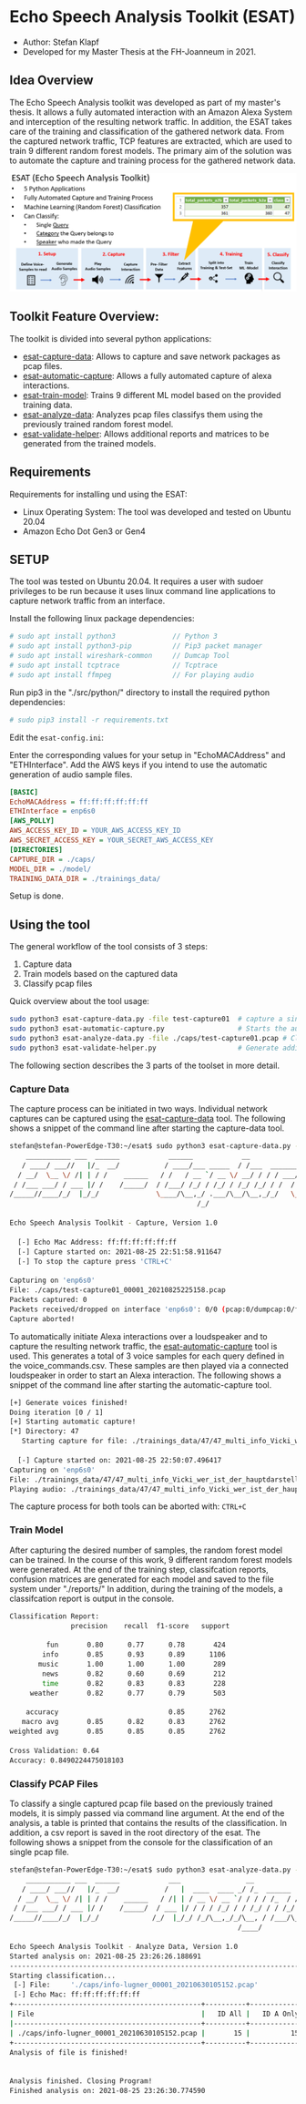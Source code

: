 # Echo Speech Analysis Toolkit (ESAT)

- Author: Stefan Klapf
- Developed for my Master Thesis at the FH-Joanneum in 2021.

## Idea Overview

The Echo Speech Analysis toolkit was developed as part of my master's thesis. It allows a fully automated interaction
with an Amazon Alexa System and interception of the resulting network traffic. In addition, the ESAT takes care of the
training and classification of the gathered network data. From the captured network traffic, TCP features are extracted,
which are used to train 9 different random forest models. The primary aim of the solution was to automate the capture
and training process for the gathered network data.

![Architecture Overview](./docs/solution-details.png  "Architecture Overview")

## Toolkit Feature Overview:

The toolkit is divided into several python applications:

- [esat-capture-data](./src/python/esat-capture-data.py): Allows to capture and save network packages as pcap files.
- [esat-automatic-capture](./src/python/esat-automatic-capture.py): Allows a fully automated capture of alexa
  interactions.
- [esat-train-model](./src/python/esat-train-model.py): Trains 9 different ML model based on the provided training data.
- [esat-analyze-data](./src/python/esat-analyze-data.py): Analyzes pcap files classifys them using the previously
  trained random forest model.
- [esat-validate-helper](./src/python/utils/esat-validate-helper.py): Allows additional reports and matrices to be
  generated from the trained models.

## Requirements

Requirements for installing und using the ESAT:

- Linux Operating System: The tool was developed and tested on Ubuntu 20.04
- Amazon Echo Dot Gen3 or Gen4

## SETUP

The tool was tested on Ubuntu 20.04. It requires a user with sudoer privileges to be run because it uses linux command
line applications to capture network traffic from an interface.

Install the following linux package dependencies:

```bash
# sudo apt install python3              // Python 3
# sudo apt install python3-pip          // Pip3 packet manager
# sudo apt install wireshark-common     // Dumcap Tool
# sudo apt install tcptrace             // Tcptrace
# sudo apt install ffmpeg               // For playing audio
```

Run pip3 in the "./src/python/" directory to install the required python dependencies:

```bash
# sudo pip3 install -r requirements.txt
```

Edit the ``esat-config.ini``:

Enter the corresponding values for your setup in "EchoMACAddress" and "ETHInterface". Add the AWS keys if you intend to
use the automatic generation of audio sample files.

```ini
[BASIC]
EchoMACAddress = ff:ff:ff:ff:ff:ff
ETHInterface = enp6s0
[AWS_POLLY]
AWS_ACCESS_KEY_ID = YOUR_AWS_ACCESS_KEY_ID
AWS_SECRET_ACCESS_KEY = YOUR_SECRET_AWS_ACCESS_KEY
[DIRECTORIES]
CAPTURE_DIR = ./caps/
MODEL_DIR = ./model/
TRAINING_DATA_DIR = ./trainings_data/
```

Setup is done.

## Using the tool

The general workflow of the tool consists of 3 steps:

1. Capture data
2. Train models based on the captured data
3. Classify pcap files

Quick overview about the tool usage:

```bash
sudo python3 esat-capture-data.py -file test-capture01  # capture a single alexa interaction and save it to the file test-capture01
sudo python3 esat-automatic-capture.py                  # Starts the automatic alexa interaction and capture process.
sudo python3 esat-analyze-data.py -file ./caps/test-capture01.pcap # Classify a single pcap file based on the trained models.
sudo python3 esat-validate-helper.py                    # Generate additional reports the the gathered data
```

The following section describes the 3 parts of the toolset in more detail.

### Capture Data

The capture process can be initiated in two ways. Individual network captures can be captured using the
[esat-capture-data](./src/python/esat-capture-data.py) tool. The following shows a snippet of the command line after
starting the capture-data tool.

```bash
stefan@stefan-PowerEdge-T30:~/esat$ sudo python3 esat-capture-data.py -file test-capture01
    ___________ ___  ______            ______            __
   / ____/ ___//   |/_  __/           / ____/___ _____  / /___  __________
  / __/  \__ \/ /| | / /    ______   / /   / __ `/ __ \/ __/ / / / ___/ _ \
 / /___ ___/ / ___ |/ /    /_____/  / /___/ /_/ / /_/ / /_/ /_/ / /  /  __/
/_____//____/_/  |_/_/              \____/\__,_/ .___/\__/\__,_/_/   \___/
                                              /_/

Echo Speech Analysis Toolkit - Capture, Version 1.0

  [-] Echo Mac Address: ff:ff:ff:ff:ff:ff
  [-] Capture started on: 2021-08-25 22:51:58.911647
  [-] To stop the capture press 'CTRL+C'

Capturing on 'enp6s0'
File: ./caps/test-capture01_00001_20210825225158.pcap
Packets captured: 0
Packets received/dropped on interface 'enp6s0': 0/0 (pcap:0/dumpcap:0/flushed:0/ps_ifdrop:0) (0.0%)
Capture aborted!
```

To automatically initiate Alexa interactions over a loudspeaker and to capture the resulting network traffic, the
[esat-automatic-capture](./src/python/esat-automatic-capture.py) tool is used. This generates a total of 3 voice samples
for each query defined in the voice_commands.csv. These samples are then played via a connected loudspeaker in order to
start an Alexa interaction. The following shows a snippet of the command line after starting the automatic-capture tool.

```bash
[+] Generate voices finished!
Doing iteration [0 / 1]
[+] Starting automatic capture!
[*] Directory: 47
   Starting capture for file: ./trainings_data/47/47_multi_info_Vicki_wer_ist_der_hauptdarsteller_in_titanic.mp3 with duration: 21 sec

  [-] Capture started on: 2021-08-25 22:50:07.496417
Capturing on 'enp6s0'
File: ./trainings_data/47/47_multi_info_Vicki_wer_ist_der_hauptdarsteller_in_titanic_00001_20210825225007.pcap
Playing audio: ./trainings_data/47/47_multi_info_Vicki_wer_ist_der_hauptdarsteller_in_titanic.mp3
```

The capture process for both tools can be aborted with: ``CTRL+C``

### Train Model

After capturing the desired number of samples, the random forest model can be trained. In the course of this work, 9
different random forest models were generated. At the end of the training step, classifcation reports, confusion
matrices are generated for each model and saved to the file system under "./reports/" In addition, during the training of
the models, a classifcation report is output in the console.

```bash
Classification Report:
               precision    recall  f1-score   support

         fun       0.80      0.77      0.78       424
        info       0.85      0.93      0.89      1106
       music       1.00      1.00      1.00       289
        news       0.82      0.60      0.69       212
        time       0.82      0.83      0.83       228
     weather       0.82      0.77      0.79       503

    accuracy                           0.85      2762
   macro avg       0.85      0.82      0.83      2762
weighted avg       0.85      0.85      0.85      2762

Cross Validation: 0.64
Accuracy: 0.8490224475018103
```

### Classify PCAP Files

To classify a single captured pcap file based on the previously trained models, it is simply passed via command line
argument. At the end of the analysis, a table is printed that contains the results of the classification. In addition, a
csv report is saved in the root directory of the esat. The following shows a snippet from the console for the classification of an single pcap file.

```bash
stefan@stefan-PowerEdge-T30:~/esat$ sudo python3 esat-analyze-data.py -file ./caps/info-lugner_00001_20210630105152.pcap
    ___________ ___  ______            ___                __
   / ____/ ___//   |/_  __/           /   |  ____  ____ _/ /_  ______  ___
  / __/  \__ \/ /| | / /    ______   / /| | / __ \/ __ `/ / / / /_  / / _ \
 / /___ ___/ / ___ |/ /    /_____/  / ___ |/ / / / /_/ / / /_/ / / /_/  __/
/_____//____/_/  |_/_/             /_/  |_/_/ /_/\__,_/_/\__, / /___/\___/
                                                        /____/

Echo Speech Analysis Toolkit - Analyze Data, Version 1.0
Started analysis on: 2021-08-25 23:26:26.188691
---------------------------------------------------------------------------------------------------------------------------
Starting classification...
 [-] File:     './caps/info-lugner_00001_20210630105152.pcap'
 [-] Echo Mac: ff:ff:ff:ff:ff:ff
+----------------------------------------------+----------+-------------+-------------+---------------+------------------+------------------+----------------+-------------------+-------------------+
| File                                         |   ID All |   ID A Only |   ID B Only | Speaker All   | Speaker A Only   | Speaker B Only   | Category All   | Category A Only   | Category B Only   |
|----------------------------------------------+----------+-------------+-------------+---------------+------------------+------------------+----------------+-------------------+-------------------|
| ./caps/info-lugner_00001_20210630105152.pcap |       15 |          15 |          11 | Hans          | Hans             | Hans             | info           | weather           | info              |
+----------------------------------------------+----------+-------------+-------------+---------------+------------------+------------------+----------------+-------------------+-------------------+
Analysis of file is finished!


Analysis finished. Closing Program!
Finished analysis on: 2021-08-25 23:26:30.774590
```
